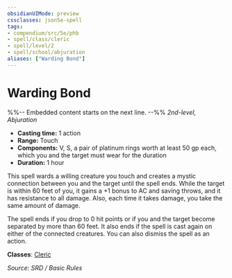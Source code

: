 ```yaml
---
obsidianUIMode: preview
cssclasses: json5e-spell
tags:
- compendium/src/5e/phb
- spell/class/cleric
- spell/level/2
- spell/school/abjuration
aliases: ["Warding Bond"]
---
```

# Warding Bond
%%-- Embedded content starts on the next line. --%%
*2nd-level, Abjuration*  

- **Casting time:** 1 action
- **Range:** Touch
- **Components:** V, S, a pair of platinum rings worth at least 50 gp each, which you and the target must wear for the duration
- **Duration:** 1 hour

This spell wards a willing creature you touch and creates a mystic connection between you and the target until the spell ends. While the target is within 60 feet of you, it gains a +1 bonus to AC and saving throws, and it has resistance to all damage. Also, each time it takes damage, you take the same amount of damage.

The spell ends if you drop to 0 hit points or if you and the target become separated by more than 60 feet. It also ends if the spell is cast again on either of the connected creatures. You can also dismiss the spell as an action.

**Classes**: [Cleric](compendium/classes/cleric.md)

*Source: SRD / Basic Rules*